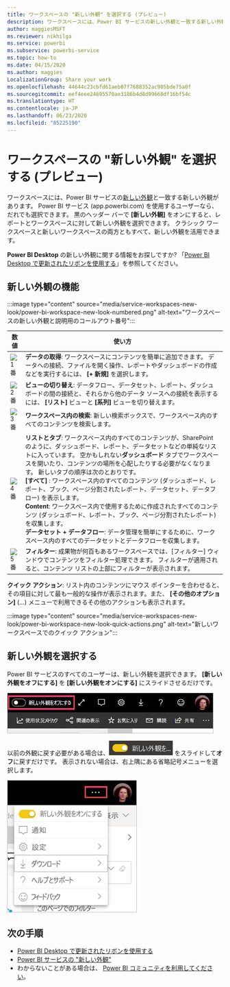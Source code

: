 ```yaml
---
title: ワークスペースの "新しい外観" を選択する (プレビュー)
description: ワークスペースには、Power BI サービスの新しい外観と一致する新しい外観があります。
author: maggiesMSFT
ms.reviewer: nikhilga
ms.service: powerbi
ms.subservice: powerbi-service
ms.topic: how-to
ms.date: 04/15/2020
ms.author: maggies
LocalizationGroup: Share your work
ms.openlocfilehash: 44644c23cbfd61aeb07f7688352ac905bde75a0f
ms.sourcegitcommit: eef4eee24695570ae3186b4d8d99660df16bf54c
ms.translationtype: HT
ms.contentlocale: ja-JP
ms.lasthandoff: 06/23/2020
ms.locfileid: "85225190"
---
```

# <a name="opt-in-to-the-workspace-new-look-preview"></a>ワークスペースの "新しい外観" を選択する (プレビュー)

ワークスペースには、Power BI サービスの[新しい外観](../consumer/service-new-look.md)と一致する新しい外観があります。 Power BI サービス (app.powerbi.com) を使用するユーザーなら、だれでも選択できます。 黒のヘッダー バーで **[新しい外観]** をオンにすると、レポートとワークスペースに対して新しい外観を選択できます。 クラシック ワークスペースと新しいワークスペースの両方ともすべて、新しい外観を活用できます。

**Power BI Desktop** の新しい外観に関する情報をお探しですか?  「[Power BI Desktop で更新されたリボンを使用する](../create-reports/desktop-ribbon.md)」を参照してください。

## <a name="features-of-the-new-look"></a>新しい外観の機能

:::image type="content" source="media/service-workspaces-new-look/power-bi-workspace-new-look-numbered.png" alt-text="ワークスペースの新しい外観と説明用のコールアウト番号":::

|数値  |使い方 |
|---------|---------|
|  ![1 番](media/service-workspaces-new-look/circle-one.png)  | **データの取得**: ワークスペースにコンテンツを簡単に追加できます。 データへの接続、ファイルを開く操作、レポートやダッシュボードの作成などを実行するには、 **[+ 新規]** を選択します。  |
| ![2 番](media/service-workspaces-new-look/circle-two.png)  | **ビューの切り替え**: データフロー、データセット、レポート、ダッシュボードの間の接続と、それらから他のデータ ソースへの接続を表示するには、 **[リスト]** ビューと **[系列]** ビューを切り替えます。 |
| ![3 番](media/service-workspaces-new-look/circle-three.png) | **ワークスペース内の検索**: 新しい検索ボックスで、ワークスペース内のすべてのコンテンツを検索します。  |
| ![4 番](media/service-workspaces-new-look/circle-four.png)  | **リストとタブ**: ワークスペース内のすべてのコンテンツが、SharePoint のように、ダッシュボード、レポート、データセットなどの単純なリストに入っています。 空かもしれない**ダッシュボード** タブでワークスペースを開いたり、コンテンツの場所を心配したりする必要がなくなります。 新しいタブの順序は次のとおりです。 <br>**[すべて]** : ワークスペース内のすべてのコンテンツ (ダッシュボード、レポート、ブック、ページ分割されたレポート、データセット、データフロー) を表示します。 <br>**Content**: ワークスペース内で使用するために作成されたすべてのコンテンツ (ダッシュボード、レポート、ブック、ページ分割されたレポート) を収集します。 <br>**データセット + データフロー**: データ管理を簡単にするために、ワークスペース内のすべてのデータセットとデータフローを収集します。 |
| ![5 番](media/service-workspaces-new-look/circle-five.png) | **フィルター**: 成果物が何百もあるワークスペースでは、[フィルター] ウィンドウでコンテンツをフィルター処理できます。 フィルターが適用されると、コンテンツ リストの上部にフィルターが表示されます。 |

**クイック アクション**: リスト内のコンテンツにマウス ポインターを合わせると、その項目に対して最も一般的な操作が表示されます。また、 **[その他のオプション]** (...) メニューで利用できるその他のアクションも表示されます。

:::image type="content" source="media/service-workspaces-new-look/power-bi-workspace-new-look-quick-actions.png" alt-text="新しいワークスペースでのクイック アクション":::

## <a name="opt-in-to-the-new-look"></a>新しい外観を選択する

Power BI サービスのすべてのユーザーは、新しい外観を選択できます。 **[新しい外観をオフにする]** を **[新しい外観をオンにする]** にスライドさせるだけです。

![新しい外観を選択する](media/service-workspaces-new-look/power-bi-new-look-off.png)

以前の外観に戻す必要がある場合は、![[新しい外観をオンにする]](media/service-workspaces-new-look/power-bi-new-look-toggle-on.png) をスライドして**オフ**に戻すだけです。 表示されない場合は、右上隅にある省略記号メニューを選択します。

![新しい外観を選択解除する](media/service-workspaces-new-look/power-bi-new-look-on.png)

## <a name="next-steps"></a>次の手順

- [Power BI Desktop で更新されたリボンを使用する](../create-reports/desktop-ribbon.md)
- [Power BI サービスの "新しい外観"](../consumer/service-new-look.md)
- わからないことがある場合は、 [Power BI コミュニティを利用してください](https://community.powerbi.com/)。
